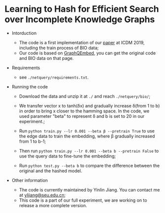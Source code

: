 # Learning to Hash for Efficient Search over Incomplete Knowledge Graphs

- Intorduction

    - The code is a first implementation of our [paper](https://ieeexplore.ieee.org/abstract/document/8970688) at ICDM 2019, including the train process of BIO data;
    - Our code is based on [GraphQEmbed](https://github.com/williamleif/graphqembed), you can get the original code and BIO data on that page.
    
- Requirements
    
    - see `./netquery/requirements.txt`.
    
- Running the code

    - Download the data and unzip it at `./` and reach `./netquery/bio/`;
    
    - We transfer vector x to tanh(δx) and gradually increase δ(from 1 to b) in order to bring x closer to the hamming space. In the code, we used parameter "beta" to represent δ and b is set to 20 in our experiment.;
    
    - Run `python train.py --lr 0.001 --beta β --pretrain True` to use the edge data to train the embedding, where β gradually increased from 1 to b-1;
    
    - Then run `python train.py --lr 0.001 --beta b --pretrain False` to use the query data to fine-tune the embedding;
    
    - Run `python test.py --beta b` to compare the difference between the original and the hashed model. 

- Other information

    - The code is currently maintained by Yinlin Jiang. You can contact me at [yljiang@seu.edu.cn](mailto:yljiang@seu.edu.cn);
    - This code is a part of our full experiment, we are working on to release a more complete version.  